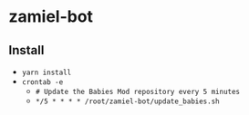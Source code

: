 # zamiel-bot

Install
-------

* `yarn install`
* `crontab -e`
  * `# Update the Babies Mod repository every 5 minutes`
  * `*/5 * * * * /root/zamiel-bot/update_babies.sh`
